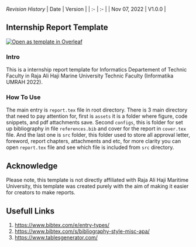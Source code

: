 _Revision History_
| Date | Version |
| :- | :- |
| Nov 07, 2022 | V1.0.0 |

## Internship Report Template
[![Open as template in Overleaf](https://img.shields.io/badge/Overleaf-Open%20as%20template-green?style=flat-square)](https://www.overleaf.com/project/new/template/27286?id=812390113&latexEngine=pdflatex&mainFile=report.tex&templateName=Internship+Report+Template&texImage=texlive-full%3A2022.1)


### Intro

This is a internship report template for Informatics Departement of Technic Faculty in Raja Ali Haji Marine University Technic Faculty (Informatika UMRAH 2022).

### How To Use

The main entry is `report.tex` file in root directory. There is 3 main directory that need to pay attention for, first is `assets` it is a folder where figure, code snippets, and pdf attachments save. Second `configs`, this is folder for set up bibliography in file `references.bib` and cover for the report in `cover.tex` file. And the last one is `src` folder, this folder used to store all approval letter, foreword, report chapters, attachments and etc, for more clarity you can open `report.tex` file and see which file is included from `src` directory.

## Acknowledge

Please note, this template is not directly affiliated with Raja Ali Haji Maritime University, this template was created purely with the aim of making it easier for creators to make reports.

## Usefull Links

1. https://www.bibtex.com/e/entry-types/
2. https://www.bibtex.com/s/bibliography-style-misc-apa/
3. https://www.tablesgenerator.com/
